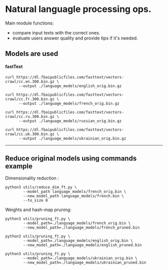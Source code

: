# Natural languagle processing ops.

Main module functions:
- compare input texts with the correct ones.
- evaluate users answer quality and provide tips if it's needed.

## Models are used
#### fastText
```
curl https://dl.fbaipublicfiles.com/fasttext/vectors-crawl/cc.en.300.bin.gz \
      --output ./language_models/english_orig.bin.gz

curl https://dl.fbaipublicfiles.com/fasttext/vectors-crawl/cc.fr.300.bin.gz \
      --output ./language_models/french_orig.bin.gz

curl https://dl.fbaipublicfiles.com/fasttext/vectors-crawl/cc.ru.300.bin.gz \
      --output ./language_models/russian_orig.bin.gz

curl https://dl.fbaipublicfiles.com/fasttext/vectors-crawl/cc.uk.300.bin.gz \
      --output ./language_models/ukrainian_orig.bin.gz
```

***
## Reduce original models using commands example
Dimensionality reduction :
```
python3 utils/reduce_dim_ft.py \
        --model_path language_models/french_orig.bin \
        --new_model_path language_models/french.bin \
        --to_size 8
```

Weights and hash-map pruning:
```
python3 utils/pruning_ft.py \
        --model_path=./language_models/french_orig.bin \
        --new_model_path=./language_models/french_pruned.bin

python3 utils/pruning_ft.py \
        --model_path=./language_models/english_orig.bin \
        --new_model_path=./language_models/english_pruned.bin

python3 utils/pruning_ft.py \
        --model_path=./language_models/ukrainian_orig.bin \
        --new_model_path=./language_models/ukrainian_pruned.bin
```
